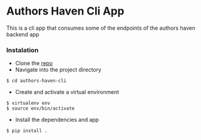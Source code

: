# Authors Haven Cli App
This is a cli app that consumes some of the endpoints of the authors haven backend app

### Instalation
- Clone the [repo](https://github.com/misocho/authors-haven-cli.git)
- Navigate into the project directory
```
$ cd authors-haven-cli
```
- Create and activate a virtual environment
```
$ virtualenv env
$ source env/bin/activate
```
- Install the dependencies and app
```
$ pip install .
```
